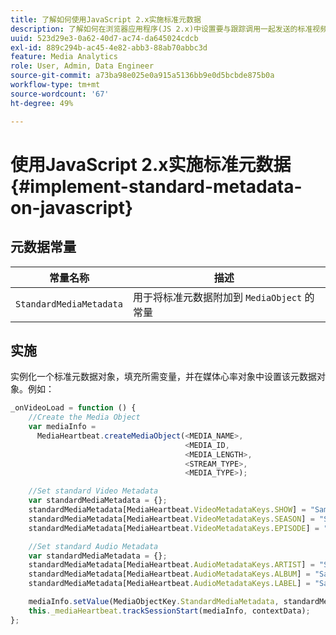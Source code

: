 ```yaml
---
title: 了解如何使用JavaScript 2.x实施标准元数据
description: 了解如何在浏览器应用程序(JS 2.x)中设置要与跟踪调用一起发送的标准视频和广告元数据。
uuid: 523d29e3-0a62-40d7-ac74-da645024cdcb
exl-id: 889c294b-ac45-4e82-abb3-88ab70abbc3d
feature: Media Analytics
role: User, Admin, Data Engineer
source-git-commit: a73ba98e025e0a915a5136bb9e0d5bcbde875b0a
workflow-type: tm+mt
source-wordcount: '67'
ht-degree: 49%

---
```


# 使用JavaScript 2.x实施标准元数据{#implement-standard-metadata-on-javascript}

## 元数据常量

| 常量名称 | 描述   |
| --- | --- |
| `StandardMediaMetadata` | 用于将标准元数据附加到 `MediaObject` 的常量 |

## 实施

实例化一个标准元数据对象，填充所需变量，并在媒体心率对象中设置该元数据对象。例如：

```js
_onVideoLoad = function () {
    //Create the Media Object   
    var mediaInfo =  
      MediaHeartbeat.createMediaObject(<MEDIA_NAME>,  
                                       <MEDIA_ID,  
                                       <MEDIA_LENGTH>,
                                       <STREAM_TYPE>,
                                       <MEDIA_TYPE>);

    //Set standard Video Metadata
    var standardMediaMetadata = {};     
    standardMediaMetadata[MediaHeartbeat.VideoMetadataKeys.SHOW] = "Sample Show";
    standardMediaMetadata[MediaHeartbeat.VideoMetadataKeys.SEASON] = "Sample Season";
    standardMediaMetadata[MediaHeartbeat.VideoMetadataKeys.EPISODE] = "Sample Episode";

    //Set standard Audio Metadata
    var standardMediaMetadata = {};     
    standardMediaMetadata[MediaHeartbeat.AudioMetadataKeys.ARTIST] = "Sample Artist";
    standardMediaMetadata[MediaHeartbeat.AudioMetadataKeys.ALBUM] = "Sample Album";
    standardMediaMetadata[MediaHeartbeat.AudioMetadataKeys.LABEL] = "Sample Label";

    mediaInfo.setValue(MediaObjectKey.StandardMediaMetadata, standardMediaMetadata);
    this._mediaHeartbeat.trackSessionStart(mediaInfo, contextData);
};
```
